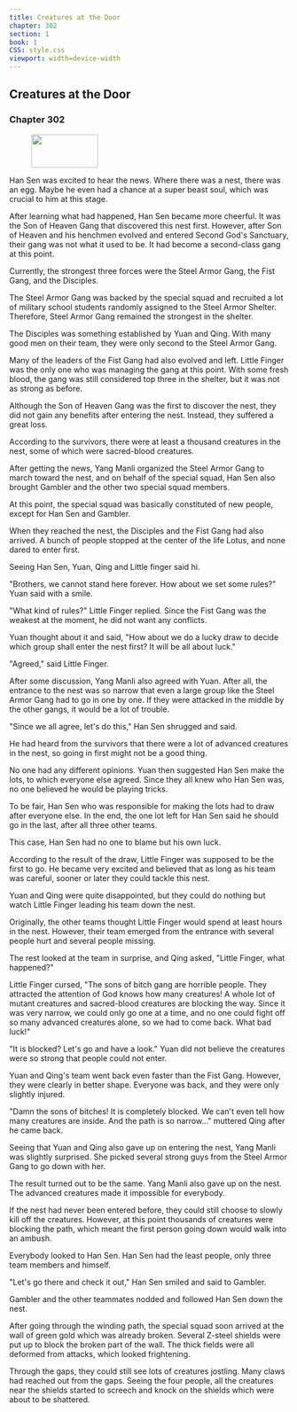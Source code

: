 ```yaml
---
title: Creatures at the Door
chapter: 302
section: 1
book: 1
CSS: style.css
viewport: width=device-width
---
```


## Creatures at the Door

### Chapter 302

<figure>
	<img src="../Images/gem.gif" alt="" id="gem" width="120" height="60" />
</figure>

Han Sen was excited to hear the news. Where there was a nest, there was an egg. Maybe he even had a chance at a super beast soul, which was crucial to him at this stage.

After learning what had happened, Han Sen became more cheerful. It was the Son of Heaven Gang that discovered this nest first. However, after Son of Heaven and his henchmen evolved and entered Second God's Sanctuary, their gang was not what it used to be. It had become a second-class gang at this point.

Currently, the strongest three forces were the Steel Armor Gang, the Fist Gang, and the Disciples.

The Steel Armor Gang was backed by the special squad and recruited a lot of military school students randomly assigned to the Steel Armor Shelter. Therefore, Steel Armor Gang remained the strongest in the shelter.

The Disciples was something established by Yuan and Qing. With many good men on their team, they were only second to the Steel Armor Gang.

Many of the leaders of the Fist Gang had also evolved and left. Little Finger was the only one who was managing the gang at this point. With some fresh blood, the gang was still considered top three in the shelter, but it was not as strong as before.

Although the Son of Heaven Gang was the first to discover the nest, they did not gain any benefits after entering the nest. Instead, they suffered a great loss.

According to the survivors, there were at least a thousand creatures in the nest, some of which were sacred-blood creatures.

After getting the news, Yang Manli organized the Steel Armor Gang to march toward the nest, and on behalf of the special squad, Han Sen also brought Gambler and the other two special squad members.

At this point, the special squad was basically constituted of new people, except for Han Sen and Gambler.

When they reached the nest, the Disciples and the Fist Gang had also arrived. A bunch of people stopped at the center of the life Lotus, and none dared to enter first.

Seeing Han Sen, Yuan, Qing and Little finger said hi.

"Brothers, we cannot stand here forever. How about we set some rules?" Yuan said with a smile.

"What kind of rules?" Little Finger replied. Since the Fist Gang was the weakest at the moment, he did not want any conflicts.

Yuan thought about it and said, "How about we do a lucky draw to decide which group shall enter the nest first? It will be all about luck."

"Agreed," said Little Finger.

After some discussion, Yang Manli also agreed with Yuan. After all, the entrance to the nest was so narrow that even a large group like the Steel Armor Gang had to go in one by one. If they were attacked in the middle by the other gangs, it would be a lot of trouble.

"Since we all agree, let's do this," Han Sen shrugged and said.

He had heard from the survivors that there were a lot of advanced creatures in the nest, so going in first might not be a good thing.

No one had any different opinions. Yuan then suggested Han Sen make the lots, to which everyone else agreed. Since they all knew who Han Sen was, no one believed he would be playing tricks.

To be fair, Han Sen who was responsible for making the lots had to draw after everyone else. In the end, the one lot left for Han Sen said he should go in the last, after all three other teams.

This case, Han Sen had no one to blame but his own luck.

According to the result of the draw, Little Finger was supposed to be the first to go. He became very excited and believed that as long as his team was careful, sooner or later they could tackle this nest.

Yuan and Qing were quite disappointed, but they could do nothing but watch Little Finger leading his team down the nest.

Originally, the other teams thought Little Finger would spend at least hours in the nest. However, their team emerged from the entrance with several people hurt and several people missing.

The rest looked at the team in surprise, and Qing asked, "Little Finger, what happened?"

Little Finger cursed, "The sons of bitch gang are horrible people. They attracted the attention of God knows how many creatures! A whole lot of mutant creatures and sacred-blood creatures are blocking the way. Since it was very narrow, we could only go one at a time, and no one could fight off so many advanced creatures alone, so we had to come back. What bad luck!"

"It is blocked? Let's go and have a look." Yuan did not believe the creatures were so strong that people could not enter.

Yuan and Qing's team went back even faster than the Fist Gang. However, they were clearly in better shape. Everyone was back, and they were only slightly injured.

"Damn the sons of bitches! It is completely blocked. We can't even tell how many creatures are inside. And the path is so narrow…" muttered Qing after he came back.

Seeing that Yuan and Qing also gave up on entering the nest, Yang Manli was slightly surprised. She picked several strong guys from the Steel Armor Gang to go down with her.

The result turned out to be the same. Yang Manli also gave up on the nest. The advanced creatures made it impossible for everybody.

If the nest had never been entered before, they could still choose to slowly kill off the creatures. However, at this point thousands of creatures were blocking the path, which meant the first person going down would walk into an ambush.

Everybody looked to Han Sen. Han Sen had the least people, only three team members and himself.

"Let's go there and check it out," Han Sen smiled and said to Gambler.

Gambler and the other teammates nodded and followed Han Sen down the nest.

After going through the winding path, the special squad soon arrived at the wall of green gold which was already broken. Several Z-steel shields were put up to block the broken part of the wall. The thick fields were all deformed from attacks, which looked frightening.

Through the gaps, they could still see lots of creatures jostling. Many claws had reached out from the gaps. Seeing the four people, all the creatures near the shields started to screech and knock on the shields which were about to be shattered.